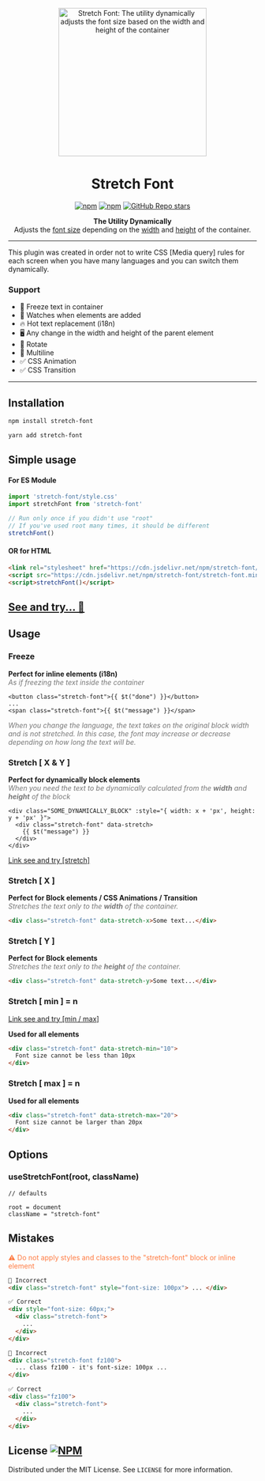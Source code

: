 <p align="center" style="text-align: center">
<a href="https://github.com/Sarmaged/stretch-font">
  <img width="300" style="max-width:100%;" alt="Stretch Font: The utility dynamically adjusts the font size based on the width and height of the container" src="https://lh3.googleusercontent.com/drive-viewer/AFGJ81r-pDRRmxLwqLVLWFXtdhL9B0bgj1YHe6otqqMJhc3gwexSm9TfPz8owrTSzPlkMFmW_zZewHzDJYp43QBhHtsYa1X6iA=s2560" />
</a>
</p>

<h1 align="center" style="text-align: center">Stretch Font</h1>

<div align="center" style="text-align: center">

[![npm](https://img.shields.io/npm/v/stretch-font)][npm-link]
[![npm](https://img.shields.io/npm/dm/stretch-font)][npm-link]
[![GitHub Repo stars](https://img.shields.io/github/stars/sarmaged/stretch-font?style=social)][github-link]

</div>

<p align="center" style="text-align: center">
<strong>The Utility Dynamically</strong><br />
Adjusts the <u>font size</u> depending on the <u>width</u> and <u>height</u> of the container.</p>

<hr>

<p>This plugin was created in order not to write CSS [Media query] rules for each screen when you have many languages and you can switch them dynamically.</p>

### Support
- 🥶 Freeze text in container
- 🤩 Watches when elements are added
- 🔥 Hot text replacement (i18n)
- 🖥 Any change in the width and height of the parent element
- 📱 Rotate
- 📝 Multiline
- ✅ CSS Animation
- ✅ CSS Transition

<hr>

## Installation
```bash
npm install stretch-font
```
```bash
yarn add stretch-font
```

## Simple usage

#### For ES Module
```javascript
import 'stretch-font/style.css'
import stretchFont from 'stretch-font'

// Run only once if you didn't use "root"
// If you've used root many times, it should be different
stretchFont()
```

#### OR for HTML
```html
<link rel="stylesheet" href="https://cdn.jsdelivr.net/npm/stretch-font/style.min.css">
<script src="https://cdn.jsdelivr.net/npm/stretch-font/stretch-font.min.js"></script>
<script>stretchFont()</script>
```

## [See and try... 💫](https://sarmaged.github.io/stretch-font/)

## Usage
### Freeze
<p><strong>Perfect for inline elements (i18n)</strong><br />
<i style="color: #777">As if freezing the text inside the container</i></p>

```vue
<button class="stretch-font">{{ $t("done") }}</button>
...
<span class="stretch-font">{{ $t("message") }}</span>
```

<p><i style="color: #777">When you change the language, the text takes on the original block width and is not stretched. In this case, the font may increase or decrease depending on how long the text will be.</i>
</p>

### Stretch [ X & Y ]
<p><strong>Perfect for dynamically block elements</strong><br />
<i style="color: #777">When you need the text to be dynamically calculated from the <strong>width</strong> and <strong>height</strong> of the block</i></p>

```vue
<div class="SOME_DYNAMICALLY_BLOCK" :style="{ width: x + 'px', height: y + 'px' }">
  <div class="stretch-font" data-stretch>
    {{ $t("message") }}
  </div>
</div>
```

[Link see and try [stretch]](https://sarmaged.github.io/stretch-font/#/stretch)


### Stretch [ X ]
<p><strong>Perfect for Block elements / CSS Animations / Transition</strong><br />
<i style="color: #777">Stretches the text only to the <strong>width</strong> of the container.</i></p>

```html
<div class="stretch-font" data-stretch-x>Some text...</div>
```

### Stretch [ Y ]
<p><strong>Perfect for Block elements</strong><br />
<i style="color: #777">Stretches the text only to the <strong>height</strong> of the container.</i></p>

```html
<div class="stretch-font" data-stretch-y>Some text...</div>
```

### Stretch [ min ] = n
[Link see and try [min / max]](https://sarmaged.github.io/stretch-font/#/stretch-min-max)
<p><strong>Used for all elements</strong></p>

```html
<div class="stretch-font" data-stretch-min="10">
  Font size cannot be less than 10px
</div>
```

### Stretch [ max ] = n
<p><strong>Used for all elements</strong></p>

```html
<div class="stretch-font" data-stretch-max="20">
  Font size cannot be larger than 20px
</div>
```

## Options

### useStretchFont(root, className)
```
// defaults

root = document
className = "stretch-font"
```

## Mistakes
<p style="color: #FF7B42">⚠️ Do not apply styles and classes to the "stretch-font" block or inline element</p>

```html
🚫 Incorrect
<div class="stretch-font" style="font-size: 100px"> ... </div>

✅ Correct
<div style="font-size: 60px;">
  <div class="stretch-font">
    ...
  </div>
</div>
```
```html
🚫 Incorrect
<div class="stretch-font fz100">
  ... class fz100 - it's font-size: 100px ...
</div>

✅ Correct
<div class="fz100">
  <div class="stretch-font">
    ...
  </div>
</div>
```

## License [![NPM](https://img.shields.io/npm/l/stretch-font)](https://github.com/Sarmaged/stretch-font/blob/main/LICENSE)

Distributed under the MIT License. See `LICENSE` for more information.

[npm-link]: https://www.npmjs.com/package/stretch-font
[github-link]: https://github.com/Sarmaged/stretch-font
